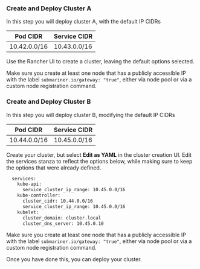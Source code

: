 ### Create and Deploy Cluster A

In this step you will deploy cluster A, with the default IP CIDRs

| Pod CIDR     | Service CIDR |
|--------------|--------------|
|10.42.0.0/16  |10.43.0.0/16  |

Use the Rancher UI to create a cluster, leaving the default options selected.

Make sure you create at least one node that has a publicly accessible IP with the label `submariner.io/gateway: "true"`, either via node
pool or via a custom node registration command.

### Create and Deploy Cluster B

In this step you will deploy cluster B, modifying the default IP CIDRs

| Pod CIDR     | Service CIDR |
|--------------|--------------|
|10.44.0.0/16  |10.45.0.0/16  |

Create your cluster, but select **Edit as YAML** in the cluster creation UI. Edit the services stanza to reflect the options below, while
making sure to keep the options that were already defined.

```bash
  services:
    kube-api:
      service_cluster_ip_range: 10.45.0.0/16
    kube-controller:
      cluster_cidr: 10.44.0.0/16
      service_cluster_ip_range: 10.45.0.0/16
    kubelet:
      cluster_domain: cluster.local
      cluster_dns_server: 10.45.0.10
```

Make sure you create at least one node that has a publicly accessible IP with the label `submariner.io/gateway: "true"`, either via node
pool or via a custom node registration command.

Once you have done this, you can deploy your cluster.
